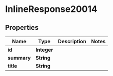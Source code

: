 

# InlineResponse20014

## Properties

Name | Type | Description | Notes
------------ | ------------- | ------------- | -------------
**id** | **Integer** |  | 
**summary** | **String** |  | 
**title** | **String** |  | 




